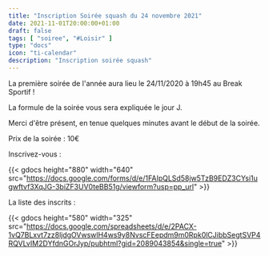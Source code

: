 ```yaml
---
title: "Inscription Soirée squash du 24 novembre 2021"
date: 2021-11-01T20:00:00+01:00
draft: false
tags: [ "soiree", "#Loisir" ]
type: "docs"
icon: "ti-calendar"
description: "Inscription soirée squash"
---
```


La première soirée de l'année aura lieu le 24/11/2020 à 19h45 au Break Sportif !

La formule de la soirée vous sera expliquée le jour J.

Merci d'être présent, en tenue quelques minutes avant le début de la soirée.

Prix de la soirée : 10€

Inscrivez-vous :

{{< gdocs height="880" width="640" src="https://docs.google.com/forms/d/e/1FAIpQLSd58jw5TzB9EDZ3CYsi1ugwftvf3XqJG-3biZF3UV0teBB51g/viewform?usp=pp_url" >}}

La liste des inscrits :

{{< gdocs height="580" width="325" src="https://docs.google.com/spreadsheets/d/e/2PACX-1vQ7BLxvt7zz8ljdgOVwswlH4ws9y8NvscFEepdm9m0Rpk0lCJibbSegtSVP4RQVLvIM2DYfdnGOrJyp/pubhtml?gid=2089043854&single=true" >}}
